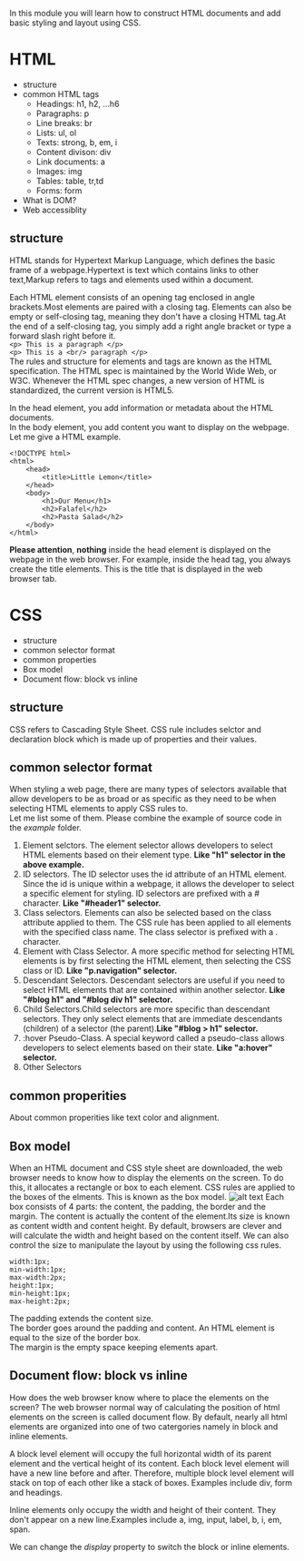 In this module you will learn how to construct HTML documents and add basic styling and layout using CSS.
# HTML 
- structure
- common HTML tags 
    - Headings: h1, h2, ...h6
    - Paragraphs: p
    - Line breaks: br
    - Lists: ul, ol
    - Texts: strong, b, em, i
    - Content divison: div
    - Link documents: a
    - Images: img
    - Tables: table, tr,td
    - Forms: form
- What is DOM?
- Web accessiblity

## structure
HTML stands for Hypertext Markup Language, which defines the basic frame of a webpage.Hypertext is text which contains links to other text,Markup refers to tags and elements used within a document.

Each HTML element consists of an opening tag enclosed in angle brackets.Most elements are paired with a closing tag. Elements can also be empty or self-closing tag, meaning they don't have a closing HTML tag.At the end of a self-closing tag, you simply add a right angle bracket or type a forward slash right before it.
<br>
`<p> This is a paragraph </p>`
<br>
`<p> This is a <br/> paragraph </p>`
<br>The rules and structure for elements and tags are known as the HTML specification. The HTML spec is maintained by the World Wide Web, or W3C.  Whenever the HTML spec changes, a new version of HTML is standardized, the current version is HTML5.


In the head element, you add information or metadata about the HTML documents. 
<br>
In the body element, you add content you want to display on the webpage.
Let me give a HTML example.
```
<!DOCTYPE html>
<html>
    <head>
        <title>Little Lemon</title>
    </head>
    <body>
        <h1>Our Menu</h1>
        <h2>Falafel</h2>
        <h2>Pasta Salad</h2>
    </body>
</html>
```

**Please attention**, **nothing** inside the head element is displayed on the webpage in the web browser. For example, inside the head tag, you always create the title elements. This is the title that is displayed in the web browser tab.

# CSS
- structure
- common selector format
- common properties
- Box model
- Document flow: block vs inline

## structure
CSS refers to Cascading Style Sheet. CSS rule includes selctor and declaration block which is made up of properties and their values.

## common selector format
When styling a web page, there are many types of selectors available that allow developers to be as broad or as specific as they need to be when selecting HTML elements to apply CSS rules to.<br> Let me list some of them. Please combine the example of source code in the *example* folder.
1. Element selctors. The element selector allows developers to select HTML elements based on their element type. **Like "h1" selector in the above example.**
2. ID selectors. The ID selector uses the id attribute of an HTML element. Since the id is unique within a webpage, it allows the developer to select a specific element for styling. ID selectors are prefixed with a # character. **Like "#header1" selector.**
3. Class selectors. Elements can also be selected based on the class attribute applied to them. The CSS rule has been applied to all elements with the specified class name. The class selector is prefixed with a . character.
4. Element with Class Selector. A more specific method for selecting HTML elements is by first selecting the HTML element, then selecting the CSS class or ID. **Like "p.navigation" selector.**
5. Descendant Selectors. Descendant selectors are useful if you need to select HTML elements that are contained within another selector. **Like "#blog h1" and "#blog div h1" selector.**
6. Child Selectors.Child selectors are more specific than descendant selectors. They only select elements that are immediate descendants (children) of a selector (the parent).**Like "#blog > h1" selector.**
7. :hover Pseudo-Class. A special keyword called a pseudo-class allows developers to select elements based on their state. **Like "a:hover" selector.**
8. Other Selectors

## common properities
About common properities like text color and alignment.

## Box model
When an HTML document and CSS style sheet are downloaded, the web browser needs to know how to display the elements on the screen. To do this, it allocates a rectangle or box to each element. CSS rules are applied to the boxes of the elments. This is known as the box model.
![alt text](https://github.com/HannahTin/Front-end-Series/blob/main/pcs/boxmodel.jpg)
Each box consists of 4 parts: the content, the padding, the border and the margin. The content is actually the content of the element.Its size is known as content width and content height. By default, browsers are clever and will calculate the width and height based on the content itself. We can also control the size to manipulate the layout by using the following css rules.
```
width:1px;
min-width:1px;
max-width:2px;
height:1px;
min-height:1px;
max-height:2px;
```
The padding extends the content size.<br>
The border goes around the padding and content. An HTML element is equal to the size of the border box. <br>
The margin is the empty space keeping elements apart. <br>
## Document flow: block vs inline
How does the web browser know where to place the elements on the screen? The web browser normal way of calculating the position of html elements on the screen is called document flow. By default, nearly all html elements are organized into one of two catergories namely in block and inline elements.

A block level element will occupy the full horizontal width of its parent element and the vertical height of its content. Each block level element will have a new line before and after. Therefore, multiple block level element will stack on top of each other like a stack of boxes. Examples include div, form and headings.

Inline elements only occupy the width and height of their content. They don't appear on a new line.Examples include a, img, input, label, b, i, em, span.

We can change the *display* property to switch the block or inline elements.
